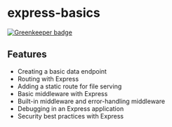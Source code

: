 # express-basics

[![Greenkeeper badge](https://badges.greenkeeper.io/rproenza86/express-basics.svg)](https://greenkeeper.io/)

## Features

- Creating a basic data endpoint
- Routing with Express
- Adding a static route for file serving
- Basic middleware with Express
- Built-in middleware and error-handling middleware
- Debugging in an Express application
- Security best practices with Express
